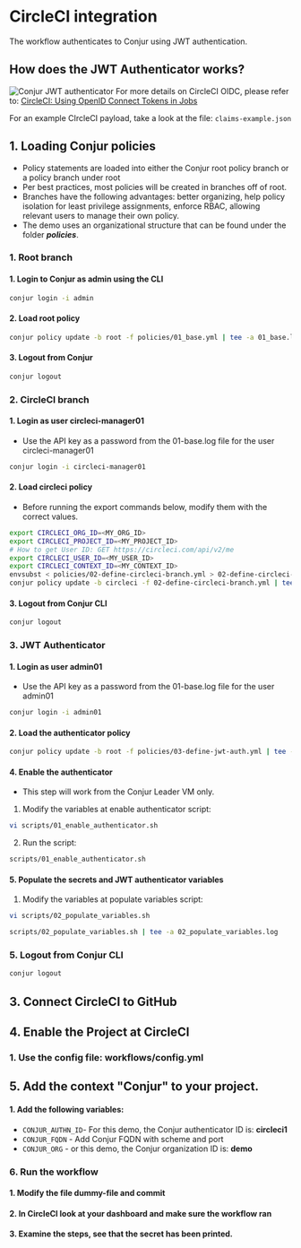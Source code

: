 # CircleCI integration

The workflow authenticates to Conjur using JWT authentication.

## How does the JWT Authenticator works?
![Conjur JWT authenticator](https://github.com/assafjh/cybr-demos/blob/main/kubernetes-jwt/jwt-authenticator.png?raw=true)
For more details on CircleCI OIDC, please refer to:
[CircleCI: Using OpenID Connect Tokens in Jobs](https://circleci.com/docs/openid-connect-tokens/)

For an example CIrcleCI payload, take a look at the file: `claims-example.json`

## 1. Loading Conjur policies
- Policy statements are loaded into either the Conjur  root policy branch or a policy branch under root
- Per best practices, most policies will be created in branches off of root. 
- Branches have the following advantages: better organizing, help policy isolation for least privilege assignments, enforce RBAC, allowing relevant users to manage their own policy.
- The demo uses an organizational structure that can be found under the folder ***policies***.
### 1. Root branch
#### 1. Login to Conjur as admin using the CLI
```bash
conjur login -i admin
```
#### 2. Load root policy
```bash
conjur policy update -b root -f policies/01_base.yml | tee -a 01_base.log
```
#### 3. Logout from Conjur
```Bash
conjur logout
```
### 2. CircleCI branch
#### 1. Login as user circleci-manager01
- Use the API key as a password from the 01-base.log file for the user circleci-manager01
```bash
conjur login -i circleci-manager01
```
#### 2. Load circleci policy
- Before running the export commands below, modify them with the correct values.
```bash
export CIRCLECI_ORG_ID=<MY_ORG_ID>
export CIRCLECI_PROJECT_ID=<MY_PROJECT_ID>
# How to get User ID: GET https://circleci.com/api/v2/me
export CIRCLECI_USER_ID=<MY_USER_ID>
export CIRCLECI_CONTEXT_ID=<MY_CONTEXT_ID>
envsubst < policies/02-define-circleci-branch.yml > 02-define-circleci-branch.yml
conjur policy update -b circleci -f 02-define-circleci-branch.yml | tee -a 02-define-circleci-branch.log
```
#### 3. Logout from Conjur CLI
```Bash
conjur logout
```
### 3. JWT Authenticator
#### 1. Login as user admin01
 - Use the API key as a password from the 01-base.log file for the user admin01
```bash
conjur login -i admin01
```
#### 2. Load the authenticator policy
```Bash
conjur policy update -b root -f policies/03-define-jwt-auth.yml | tee -a 03-define-jwt-auth.log
```
#### 4. Enable the authenticator
- This step will work from the Conjur Leader VM only.
1. Modify the variables at enable authenticator script:
```bash 
vi scripts/01_enable_authenticator.sh
```
2. Run the script:
```bash
scripts/01_enable_authenticator.sh
```
#### 5. Populate the secrets and JWT authenticator variables
1. Modify the variables at populate variables script:
```bash 
vi scripts/02_populate_variables.sh
```
```Bash
scripts/02_populate_variables.sh | tee -a 02_populate_variables.log
```
### 5. Logout from Conjur CLI
```Bash
conjur logout
```
## 3. Connect CircleCI to GitHub

## 4. Enable the Project at CircleCI
### 1. Use the config file: workflows/config.yml

## 5. Add the context "Conjur" to your project.
#### 1. Add the following variables:
- `CONJUR_AUTHN_ID`- For this demo, the Conjur authenticator ID is: **circleci1**
- `CONJUR_FQDN` - Add Conjur FQDN with scheme and port
- `CONJUR_ORG` - or this demo, the Conjur organization ID is: **demo**

### 6. Run the workflow
#### 1. Modify the file dummy-file and commit
#### 2. In CircleCI look at your dashboard and make sure the workflow ran 
#### 3. Examine the steps, see that the secret has been printed.
